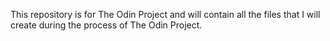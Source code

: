 This repository is for The Odin Project and will contain all the files that I will create during the process of The Odin Project.
